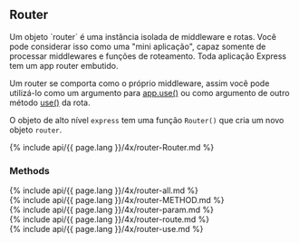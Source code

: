 <h2>Router</h2>

<section markdown="1">
Um objeto `router` é uma instância isolada de middleware e rotas. Você pode considerar isso como uma "mini aplicação", capaz somente de processar middlewares e funções de roteamento. Toda aplicação Express tem um app router embutido.

Um router se comporta como o próprio middleware, assim você pode utilizá-lo como um argumento para [app.use()](#app.use) ou como argumento de outro método  [use()](#router.use) da rota.

O objeto de alto nível `express` tem uma função `Router()` que cria um novo objeto `router`.



{% include api/{{ page.lang }}/4x/router-Router.md %}
</section>

<h3 id='router.methods'>Methods</h3>

<section markdown="1">
  {% include api/{{ page.lang }}/4x/router-all.md %}
</section>

<section markdown="1">
  {% include api/{{ page.lang }}/4x/router-METHOD.md %}
</section>

<section markdown="1">
  {% include api/{{ page.lang }}/4x/router-param.md %}
</section>

<section markdown="1">
  {% include api/{{ page.lang }}/4x/router-route.md %}
</section>

<section markdown="1">
  {% include api/{{ page.lang }}/4x/router-use.md %}
</section>
